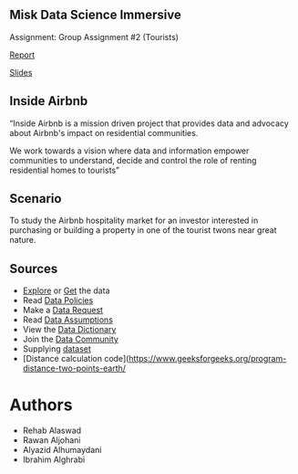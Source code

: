 ## **Misk Data Science Immersive**
Assignment: Group Assignment #2 (Tourists)

[Report](./report.html)

[Slides](./slides.html)

## Inside Airbnb

“Inside Airbnb is a mission driven project that provides data and advocacy about Airbnb's impact on residential communities.

We work towards a vision where data and information empower communities to understand, decide and control the role of renting residential homes to tourists”

## Scenario

To study the Airbnb hospitality market for an investor interested in purchasing or building a property in one of the tourist twons near great nature.

## Sources

- [Explore](http://insideairbnb.com/explore) or [Get](http://insideairbnb.com/get-the-data) the data
- Read [Data Policies](http://insideairbnb.com/data-policies)
- Make a [Data Request](http://insideairbnb.com/data-requests)
- Read [Data Assumptions](http://insideairbnb.com/data-assumptions)
- View the [Data Dictionary](https://docs.google.com/spreadsheets/d/1iWCNJcSutYqpULSQHlNyGInUvHg2BoUGoNRIGa6Szc4/edit?usp=sharing)
- Join the [Data Community](http://insideairbnb.com/data-community)
- Supplying [dataset](https://open.canada.ca/data/en/dataset/763fe3b8-cdc3-4b8a-bbbd-a0a9bc587c56)
- [Distance calculation code](https://www.geeksforgeeks.org/program-distance-two-points-earth/
# Authors

- Rehab Alaswad
- Rawan Aljohani
- Alyazid Alhumaydani
- Ibrahim Alghrabi
